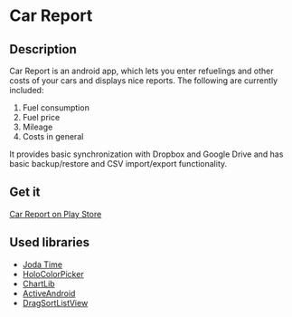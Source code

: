 # Car Report

## Description

Car Report is an android app, which lets you enter refuelings and other costs of your cars
and displays nice reports. The following are currently included:

1. Fuel consumption
1. Fuel price
1. Mileage
1. Costs in general

It provides basic synchronization with Dropbox and Google Drive and has basic backup/restore
and CSV import/export functionality.

## Get it

[Car Report on Play Store](https://play.google.com/store/apps/details?id=me.kuehle.carreport)

## Used libraries

* [Joda Time](http://joda-time.sourceforge.net)
* [HoloColorPicker](https://github.com/LarsWerkman/HoloColorPicker)
* [ChartLib](https://bitbucket.org/frigus02/chartlib)
* [ActiveAndroid](https://github.com/pardom/ActiveAndroid)
* [DragSortListView](https://github.com/bauerca/drag-sort-listview)